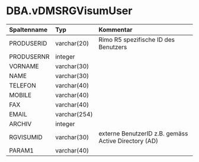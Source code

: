 # DBA.vDMSRGVisumUser

|Spaltenname|Typ|Kommentar|
|:----------|:--|:--------|
|PRODUSERID|varchar(20)|Rimo R5 spezifische ID des Benutzers|
|PRODUSERNR|integer||
|VORNAME|varchar(30)||
|NAME|varchar(30)||
|TELEFON|varchar(40)||
|MOBILE|varchar(40)||
|FAX|varchar(40)||
|EMAIL|varchar(254)||
|ARCHIV|integer||
|RGVISUMID|varchar(30)|externe BenutzerID z.B. gemäss Active Directory (AD)|
|PARAM1|varchar(40)||
